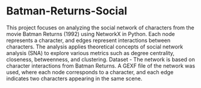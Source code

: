 # Batman-Returns-Social
This project focuses on analyzing the social network of characters from the movie Batman Returns (1992) using NetworkX in Python. Each node represents a character, and edges represent interactions between characters. The analysis applies theoretical concepts of social network analysis (SNA) to explore various metrics such as degree centrality, closeness, betweenness, and clustering.
Dataset - The network is based on character interactions from Batman Returns. A GEXF file of the network was used, where each node corresponds to a character, and each edge indicates two characters appearing in the same scene.
